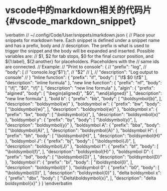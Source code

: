 vscode中的markdown相关的代码片{#vscode_markdown_snippet}
=====================================================

\verbatim
//  ~/.config/Code/User/snippets/markdown.json
{
	// Place your snippets for markdown here. Each snippet is defined under a snippet name and has a prefix, body and 
	// description. The prefix is what is used to trigger the snippet and the body will be expanded and inserted. Possible variables are:
	// $1, $2 for tab stops, $0 for the final cursor position, and ${1:label}, ${2:another} for placeholders. Placeholders with the 
	// same ids are connected.
	// Example:
	// "Print to console": {
	// 	"prefix": "log",
	// 	"body": [
	// 		"console.log('$1');",
	// 		"$2"
	// 	],
	// 	"description": "Log output to console"
	// }
	"Inline function": {
		"prefix": "if",
		"body": [
			"\\f$ $0 \\f$"
		],
		"description": "inline formula"
	},
	"new line function": {
		"prefix": "nf",
		"body": [
			"\\f[",
			"$0",
			"\\f]"
		],
		"description": "new line formula"
	},
	"algin": {
		"prefix": "algined",
		"body": [
			"\\begin{aligned}",
			"$0",
			"\\end{aligned}"
		],
		"description": "new line formula"
	},
	"bold b": {
		"prefix": "bb",
		"body": [
			"\\boldsymbol{b}",
		],
		"description": "boldsymbol{w}"
	},
	"boldsymbol w": {
		"prefix": "bw",
		"body": [
			"\\boldsymbol{w}",
		],
		"description": "boldsymbol{w}"
	},
	"boldsymbol x": {
		"prefix": "bx",
		"body": [
			"\\boldsymbol{x}",
		],
		"description": "boldsymbol{x}"
	},
	"boldsymbol y": {
		"prefix": "by",
		"body": [
			"\\boldsymbol{y}",
		],
		"description": "boldsymbol{y}"
	},
	"boldsymbol A": {
		"prefix": "bba",
		"body": [
			"\\boldsymbol{A}",
		],
		"description": "boldsymbol{A}"
	},
	"boldsymbol H": {
		"prefix": "bh",
		"body": [
			"\\boldsymbol{H}",
		],
		"description": "boldsymbol{H}"
	},
	"boldsymbol J": {
		"prefix": "bj",
		"body": [
			"\\boldsymbol{J}",
		],
		"description": "boldsymbol{J}"
	},
	"boldsymbol f": {
		"prefix": "bf",
		"body": [
			"\\boldsymbol{f}",
		],
		"description": "boldsymbol{H}"
	},
	"boldsymbol D": {
		"prefix": "bd",
		"body": [
			"\\boldsymbol{D}",
		],
		"description": "boldsymbol{D}"
	},
	"boldsymbol I": {
		"prefix": "bi",
		"body": [
			"\\boldsymbol{I}",
		],
		"description": "boldsymbol{I}"
	},
	"boldsymbol 0": {
		"prefix": "b0",
		"body": [
			"\\boldsymbol{0}",
		],
		"description": "boldsymbol{0}"
	},
	"delta boldsymbol x": {
		"prefix": "dbx",
		"body": [
			"\\Delta\\boldsymbol{x}",
		],
		"description": "delta boldsymbol{x}"
	}
}
\endverbatim